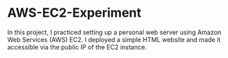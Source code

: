 # AWS-EC2-Experiment
In this project, I practiced setting up a personal web server using Amazon Web Services (AWS) EC2. I deployed a simple HTML website and made it accessible via the public IP of the EC2 instance.
